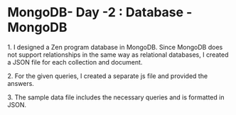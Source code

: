 <h1> MongoDB- Day -2 : Database - MongoDB </h1>
 <p> 1. I designed a Zen program database in MongoDB. Since MongoDB does not support relationships in the same way as relational databases, I created a JSON file for each collection and document.   </p>
 <p>2. For the given queries, I created a separate js file and provided the answers. </p>
 <p>3. The sample data file includes the necessary queries and is formatted in JSON. </p>
